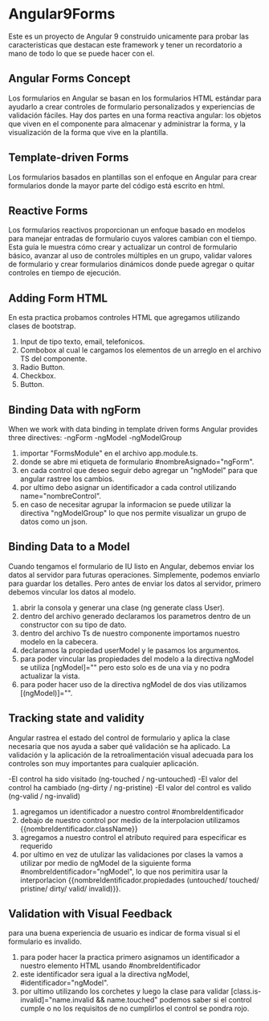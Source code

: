# Angular9Forms
Este es un proyecto de Angular 9 construido unicamente para probar las caracteristicas que destacan este framework y tener un recordatorio a mano de todo lo que se puede hacer con el.

## Angular Forms Concept
Los formularios en Angular se basan en los formularios HTML estándar para ayudarlo a crear controles de formulario personalizados y experiencias de validación fáciles. Hay dos partes en una forma reactiva angular: los objetos que viven en el componente para almacenar y administrar la forma, y la visualización de la forma que vive en la plantilla.

## Template-driven Forms
Los formularios basados en plantillas son el enfoque en Angular para crear formularios donde la mayor parte del código está escrito en html.

## Reactive Forms
Los formularios reactivos proporcionan un enfoque basado en modelos para manejar entradas de formulario cuyos valores cambian con el tiempo. Esta guía le muestra cómo crear y actualizar un control de formulario básico, avanzar al uso de controles múltiples en un grupo, validar valores de formulario y crear formularios dinámicos donde puede agregar o quitar controles en tiempo de ejecución.

## Adding Form HTML
En esta practica probamos controles HTML que agregamos utilizando clases de bootstrap.
1) Input de tipo texto, email, telefonicos.
2) Combobox al cual le cargamos los elementos de un arreglo en el archivo TS del componente.
3) Radio Button.
4) Checkbox.
5) Button.

## Binding Data with ngForm
When we work with data binding in template driven forms Angular provides three directives:
-ngForm
-ngModel
-ngModelGroup

1) importar "FormsModule" en el archivo app.module.ts.
2) donde se abre mi etiqueta de formulario #nombreAsignado="ngForm".
3) en cada control que deseo seguir debo agregar un "ngModel" para que angular rastree los cambios.
4) por ultimo debo asignar un identificador a cada control utilizando name="nombreControl". 
5) en caso de necesitar agrupar la informacion se puede utilizar la directiva "ngModelGroup" lo que nos permite visualizar un grupo de datos como un json.

## Binding Data to a Model
Cuando tengamos el formulario de IU listo en Angular, debemos enviar los datos al servidor para futuras operaciones. Simplemente, podemos enviarlo para guardar los detalles. Pero antes de enviar los datos al servidor, primero debemos vincular los datos al modelo.

1) abrir la consola y generar una clase (ng generate class User).
2) dentro del archivo generado declaramos los parametros dentro de un constructor con su tipo de dato.
3) dentro del archivo Ts de nuestro componente importamos nuestro modelo en la cabecera.
4) declaramos la propiedad userModel y le pasamos los argumentos.
5) para poder vincular las propiedades del modelo a la directiva ngModel se utiliza [ngModel]="" pero esto solo es de una via y no podra actualizar la vista.
6) para poder hacer uso de la directiva ngModel de dos vias utilizamos [(ngModel)]="".

## Tracking state and validity
Angular rastrea el estado del control de formulario y aplica la clase necesaria que nos ayuda a saber qué validación se ha aplicado. La validación y la aplicación de la retroalimentación visual adecuada para los controles son muy importantes para cualquier aplicación.

-El control ha sido visitado (ng-touched / ng-untouched)
-El valor del control ha cambiado (ng-dirty / ng-pristine)
-El valor del control es valido (ng-valid / ng-invalid)

1) agregamos un identificador a nuestro control #nombreIdentificador
2) debajo de nuestro control por medio de la interpolacion utilizamos {{nombreIdentificador.className}}
3) agregamos a nuestro control el atributo required para especificar es requerido
4) por ultimo en vez de utulizar las validaciones por clases la vamos a utilizar por medio de ngModel de la siguiente forma #nombreIdentificador="ngModel", lo que nos perimitira usar la interporlacion 
{{nombreIdentificador.propiedades (untouched/ touched/ pristine/ dirty/ valid/ invalid)}}.

## Validation with Visual Feedback
para una buena experiencia de usuario es indicar de forma visual si el formulario es invalido.

1) para poder hacer la practica primero asignamos un identificador a nuestro elemento HTML usando #nombreIdentificador
2) este identificador sera igual a la directiva ngModel, #identificador="ngModel".
3) por ultimo utilizando los corchetes y luego la clase para validar [class.is-invalid]="name.invalid && name.touched" podemos saber si el control cumple o no los requisitos de no cumplirlos el control se pondra rojo.